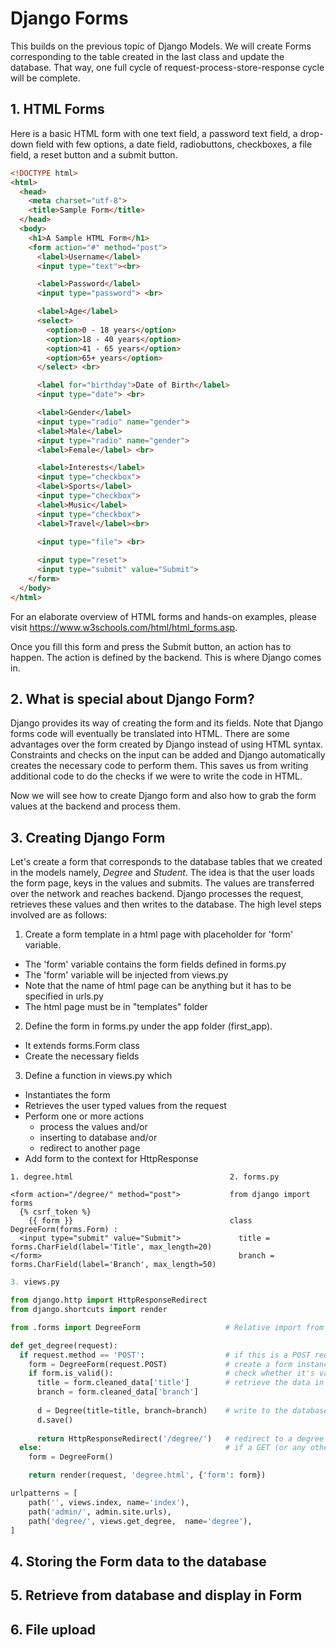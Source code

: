
# Django Forms

This builds on the previous topic of Django Models. We will create Forms corresponding to the table created in the last class and update the database. That way, one full cycle of request-process-store-response cycle will be complete.

## 1. HTML Forms

Here is a basic HTML form with one text field, a password text field, a drop-down field with few options, a date field, radiobuttons, checkboxes, a file field, a reset button and a submit button.

```html
<!DOCTYPE html>
<html>
  <head>
    <meta charset="utf-8">
    <title>Sample Form</title>
  </head>
  <body>
  	<h1>A Sample HTML Form</h1>
    <form action="#" method="post">
      <label>Username</label>
      <input type="text"><br>

      <label>Password</label>
      <input type="password"> <br>

      <label>Age</label>
      <select>
        <option>0 - 18 years</option>
        <option>18 - 40 years</option>
        <option>41 - 65 years</option>
        <option>65+ years</option>
      </select> <br>

      <label for="birthday">Date of Birth</label>
      <input type="date"> <br>

      <label>Gender</label>
      <input type="radio" name="gender">
      <label>Male</label>
      <input type="radio" name="gender">
      <label>Female</label> <br>

      <label>Interests</label>
      <input type="checkbox">
      <label>Sports</label>
      <input type="checkbox">
      <label>Music</label>
      <input type="checkbox">
      <label>Travel</label><br>

      <input type="file"> <br>
      
      <input type="reset">
      <input type="submit" value="Submit">
    </form>
  </body>
</html>
```

For an elaborate overview of HTML forms and hands-on examples, please visit https://www.w3schools.com/html/html_forms.asp.

Once you fill this form and press the Submit button, an action has to happen. The action is defined by the backend. This is where Django comes in.

## 2. What is special about Django Form?

Django provides its way of creating the form and its fields. Note that Django forms code will eventually be translated into HTML. There are some advantages over the form created by Django instead of using HTML syntax. Constraints and checks on the input can be added and Django automatically creates the necessary code to  perform them. This saves us from writing additional code to do the checks if we were to write the code in HTML.

Now we will see how to create Django form and also how to grab the form values at the backend and process them. 

## 3. Creating Django Form
Let's create a form that corresponds to the database tables that we created in the models namely, *Degree* and *Student*. The idea is that the user loads the form page, keys in the values and submits. The values are transferred over the network and reaches backend. Django processes the request, retrieves these values and then  writes to the database. The high level steps involved are as follows:

1. Create a form template in a html page with placeholder for 'form' variable. 
  - The 'form' variable contains the form fields defined in forms.py
  - The 'form' variable will be injected from views.py
  - Note that the name of html page can be anything but it has to be specified in urls.py
  - The html page must be in "templates" folder
2. Define the form in forms.py under the app folder (first_app).
  - It extends forms.Form class
  - Create the necessary fields
3. Define a function in views.py which 
  - Instantiates the form
  - Retrieves the user typed values from the request
  - Perform one or more actions
    - process the values and/or 
    - inserting to database and/or 
    - redirect to another page
  - Add form to the context for HttpResponse

```
1. degree.html                                   2. forms.py
          
<form action="/degree/" method="post">           from django import forms
  {% csrf_token %}
    {{ form }}                                   class DegreeForm(forms.Form) :
  <input type="submit" value="Submit">             title = forms.CharField(label='Title', max_length=20)
</form>                                            branch = forms.CharField(label='Branch', max_length=50)
```

```python
3. views.py

from django.http import HttpResponseRedirect
from django.shortcuts import render

from .forms import DegreeForm                   # Relative import from our forms.py using .forms

def get_degree(request):    
  if request.method == 'POST':                  # if this is a POST request we need to process the form data
    form = DegreeForm(request.POST)             # create a form instance and populate it with data from the request:
    if form.is_valid():                         # check whether it's valid:
      title = form.cleaned_data['title']        # retrieve the data in form.cleaned_data as required
      branch = form.cleaned_data['branch']
      
      d = Degree(title=title, branch=branch)    # write to the database
      d.save()
      
      return HttpResponseRedirect('/degree/')   # redirect to a degree page or to new URL: return HttpResponseRedirect('/thanks/')
  else:                                         # if a GET (or any other method) we'll create a blank form
    form = DegreeForm()

    return render(request, 'degree.html', {'form': form})
```

```python
urlpatterns = [
    path('', views.index, name='index'),
    path('admin/', admin.site.urls),
    path('degree/', views.get_degree,  name='degree'),
]
```

## 4. Storing the Form data to the database

## 5. Retrieve from database and display in Form

## 6. File upload
